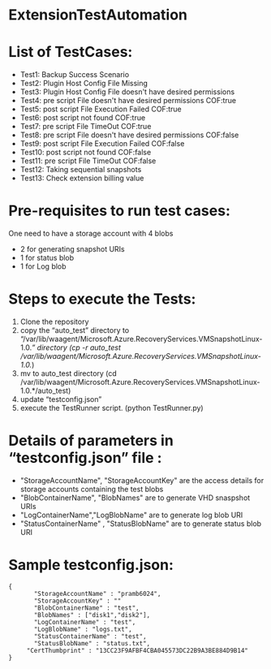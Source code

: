 # ExtensionTestAutomation

# List of TestCases:
* Test1: Backup Success Scenario
* Test2: Plugin Host Config File Missing
* Test3: Plugin Host Config File doesn't have desired permissions
* Test4: pre script File doesn't have desired permissions COF:true
* Test5: post script File Execution Failed COF:true
* Test6: post script not found COF:true
* Test7: pre script File TimeOut COF:true
* Test8: pre script File doesn't have desired permissions COF:false
* Test9: post script File Execution Failed COF:false
* Test10: post script not found COF:false
* Test11: pre script File TimeOut COF:false
* Test12: Taking sequential snapshots
* Test13: Check extension billing value

# Pre-requisites to run test cases:
One need to have a storage account with 4 blobs
-	2 for generating snapshot URIs
-	1 for status blob
-	1 for Log blob

# Steps to execute the Tests:
1. Clone the repository
2. copy the “auto_test” directory to “/var/lib/waagent/Microsoft.Azure.RecoveryServices.VMSnapshotLinux-1.0.*” directory (cp -r auto_test /var/lib/waagent/Microsoft.Azure.RecoveryServices.VMSnapshotLinux-1.0.*)
3. mv to auto_test directory (cd /var/lib/waagent/Microsoft.Azure.RecoveryServices.VMSnapshotLinux-1.0.*/auto_test) 
4. update “testconfig.json”
5. execute the TestRunner script. (python TestRunner.py)

# Details of parameters in “testconfig.json” file :
* "StorageAccountName", "StorageAccountKey" are the access details for storage accounts containing the test blobs
* "BlobContainerName", "BlobNames"  are to generate VHD snaspshot URIs
* "LogContainerName","LogBlobName" are to generate log blob URI
* "StatusContainerName" , "StatusBlobName" are to generate status blob URI

# Sample testconfig.json:
```
{
       "StorageAccountName" : "pramb6024",
       "StorageAccountKey" : ""
       "BlobContainerName" : "test",
       "BlobNames" : ["disk1","disk2"],
       "LogContainerName" : "test",
       "LogBlobName" : "logs.txt",
       "StatusContainerName" : "test",
       "StatusBlobName" : "status.txt",
     "CertThumbprint" : "13CC23F9AFBF4CBA045573DC22B9A3BE884D9B14"
}
```

